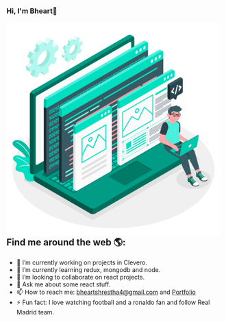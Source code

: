 ### Hi, I'm Bheart👋

<img src="https://github.com/Bheart7/Bheart7/blob/master/3657664.jpg"
     alt="Developer activity illustration"
     width="500"
     height="500"
     align="left" />
     
## Find me around the web 🌎:
- 🔭 I’m currently working on projects in Clevero.
- 🌱 I’m currently learning redux, mongodb and node.
- 👯 I’m looking to collaborate on react projects.
- 💬 Ask me about some react stuff.
- 📫 How to reach me: bheartshrestha4@gmail.com and [Portfolio](https://upbeat-nightingale-7bb892.netlify.app/)
- ⚡ Fun fact: I love watching football and a ronaldo fan and follow Real Madrid team.

